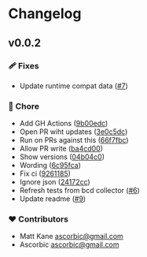 # Changelog


## v0.0.2


### 🩹 Fixes

- Update runtime compat data ([#7](https://github.com/ascorbic/runtime-compat-data/pull/7))

### 🏡 Chore

- Add GH Actions ([9b00edc](https://github.com/ascorbic/runtime-compat-data/commit/9b00edc))
- Open PR wiht updates ([3e0c5dc](https://github.com/ascorbic/runtime-compat-data/commit/3e0c5dc))
- Run on PRs against this ([66f7fbc](https://github.com/ascorbic/runtime-compat-data/commit/66f7fbc))
- Allow PR write ([ba4cd00](https://github.com/ascorbic/runtime-compat-data/commit/ba4cd00))
- Show versions ([04b04c0](https://github.com/ascorbic/runtime-compat-data/commit/04b04c0))
- Wording ([6c95fca](https://github.com/ascorbic/runtime-compat-data/commit/6c95fca))
- Fix ci ([9261185](https://github.com/ascorbic/runtime-compat-data/commit/9261185))
- Ignore json ([24172cc](https://github.com/ascorbic/runtime-compat-data/commit/24172cc))
- Refresh tests from bcd collector ([#6](https://github.com/ascorbic/runtime-compat-data/pull/6))
- Update readme ([#9](https://github.com/ascorbic/runtime-compat-data/pull/9))

### ❤️ Contributors

- Matt Kane <ascorbic@gmail.com>
- Ascorbic <ascorbic@gmail.com>

